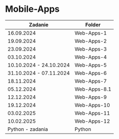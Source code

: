 # Mobile-Apps

| Zadanie                 | Folder       |
|-------------------------|--------------|
| 16.09.2024              | Web-Apps-1   |
| 19.09.2024              | Web-Apps-2   |
| 23.09.2024              | Web-Apps-3   |
| 03.10.2024              | Web-Apps-4   |
| 10.10.2024 - 24.10.2024 | Web-Apps-5   |
| 31.10.2024 - 07.11.2024 | Web-Apps-6   |
| 18.11.2024              | Web-Apps-7   |
| 05.12.2024              | Web-Apps-8.1 |
| 12.12.2024              | Web-Apps-9   |
| 19.12.2024              | Web-Apps-10  |
| 03.02.2025              | Web-Apps-11  |
| 10.02.2025              | Web-Apps-12  |
| Python - zadania        | Python       |